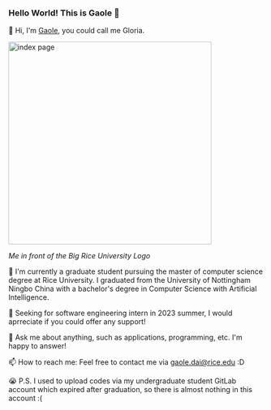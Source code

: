 ### Hello World! This is Gaole 👋

<!--
**dgl2000/dgl2000** is a ✨ _special_ ✨ repository because its `README.md` (this file) appears on your GitHub profile.

Here are some ideas to get you started:

- 🔭 I’m currently working on ...
- 🌱 I’m currently learning ...
- 👯 I’m looking to collaborate on ...
- 🤔 I’m looking for help with ...
- 💬 Ask me about ...
- 📫 How to reach me: ...
- 😄 Pronouns: ...
- ⚡ Fun fact: ...
-->

:penguin: Hi, I'm [Gaole](mailto:gd25@rice.edu), you could call me Gloria.

<img src="https://drive.google.com/uc?export=view&id=1mIZegF-xaML-fw8Z0roUSOuo5bD7JmL0" alt="index page" style="width:400px;" />

*Me in front of the Big Rice University Logo*

🌱 I'm currently a graduate student pursuing the master of computer science degree at Rice University. I graduated from the University of Nottingham Ningbo China with a bachelor's degree in Computer Science with Artificial Intelligence.

:briefcase: Seeking for software engineering intern in 2023 summer, I would aprreciate if you could offer any support!

💬 Ask me about anything, such as applications, programming, etc. I'm happy to answer!

📫 How to reach me: Feel free to contact me via gaole.dai@rice.edu :D

:sob: P.S. I used to upload codes via my undergraduate student GitLab account which expired after graduation, so there is almost nothing in this account :(
